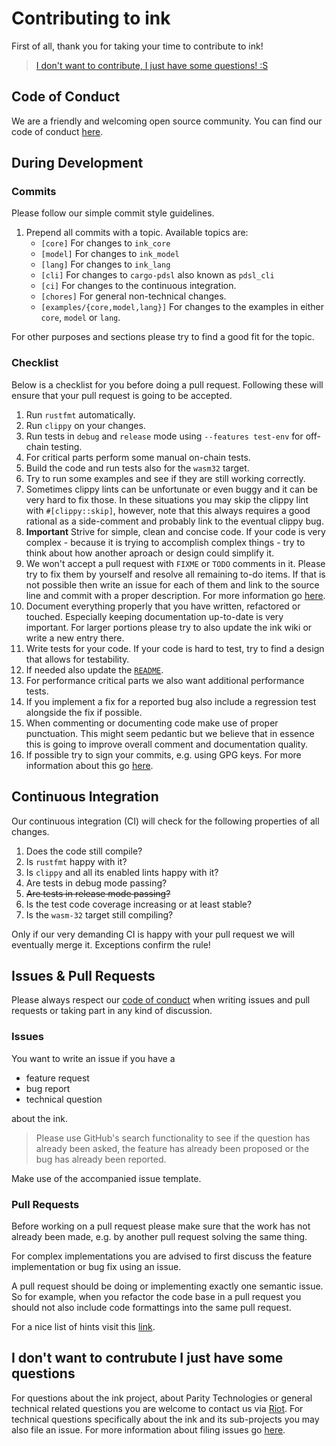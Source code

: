 # Contributing to ink

First of all, thank you for taking your time to contribute to ink!

> [I don't want to contribute, I just have some questions! :S](#I-dont-want-to-contrubute-I-just-have-some-questions)

## Code of Conduct

We are a friendly and welcoming open source community.
You can find our code of conduct [here](CODE_OF_CONDUCT.md).

## During Development

### Commits

Please follow our simple commit style guidelines.

1. Prepend all commits with a topic.
   Available topics are:
    - `[core]` For changes to `ink_core`
    - `[model]` For changes to `ink_model`
    - `[lang]` For changes to `ink_lang`
    - `[cli]` For changes to `cargo-pdsl` also known as `pdsl_cli`
    - `[ci]` For changes to the continuous integration.
    - `[chores]` For general non-technical changes.
    - `[examples/{core,model,lang}]` For changes to the examples in either `core`, `model` or `lang`.

For other purposes and sections please try to find a good fit for the topic.

### Checklist

Below is a checklist for you before doing a pull request.
Following these will ensure that your pull request is going to be accepted.

1. Run `rustfmt` automatically.
1. Run `clippy` on your changes.
1. Run tests in `debug` and `release` mode using `--features test-env` for off-chain testing.
1. For critical parts perform some manual on-chain tests.
1. Build the code and run tests also for the `wasm32` target.
1. Try to run some examples and see if they are still working correctly.
1. Sometimes clippy lints can be unfortunate or even buggy and it can be very hard to fix those.
  In these situations you may skip the clippy lint with `#[clippy::skip]`, however,
  note that this always requires a good rational as a side-comment and probably link to the eventual clippy bug.
1. **Important** Strive for simple, clean and concise code.
  If your code is very complex - because it is trying to accomplish complex things - try to think about how another aproach or design could simplify it.
1. We won't accept a pull request with `FIXME` or `TODO` comments in it.
   Please try to fix them by yourself and resolve all remaining to-do items.
   If that is not possible then write an issue for each of them and link to the source line and commit with a proper description. For more information go [here](#Issues-&-pull-requests).
1. Document everything properly that you have written, refactored or touched. Especially keeping documentation up-to-date is very important. For larger portions please try to also update the ink wiki or write a new entry there.
1. Write tests for your code. If your code is hard to test, try to find a design that allows for testability.
1. If needed also update the [`README`](README.md).
1. For performance critical parts we also want additional performance tests.
1. If you implement a fix for a reported bug also include a regression test alongside the fix if possible.
1. When commenting or documenting code make use of proper punctuation.
   This might seem pedantic but we believe that in essence this is going to improve overall comment and documentation quality.
1. If possible try to sign your commits, e.g. using GPG keys. For more information about this go [here](https://help.github.com/en/articles/signing-commits).

## Continuous Integration

Our continuous integration (CI) will check for the following properties of all changes.

1. Does the code still compile?
1. Is `rustfmt` happy with it?
1. Is `clippy` and all its enabled lints happy with it?
1. Are tests in debug mode passing?
1. ~~Are tests in release mode passing?~~
1. Is the test code coverage increasing or at least stable?
1. Is the `wasm-32` target still compiling?

Only if our very demanding CI is happy with your pull request we will eventually merge it.
Exceptions confirm the rule!

## Issues & Pull Requests

Please always respect our [code of conduct](CODE_OF_CONDUCT.md) when writing issues and pull requests or taking part in any kind of discussion.

### Issues

You want to write an issue if you have a
- feature request
- bug report
- technical question

about the ink.

> Please use GitHub's search functionality to see if the question has already been asked,
the feature has already been proposed or the bug has already been reported.

Make use of the accompanied issue template.

### Pull Requests

Before working on a pull request please make sure that the work has not already been made, e.g. by another pull request solving the same thing.

For complex implementations you are advised to first discuss the feature implementation or bug fix using an issue.

A pull request should be doing or implementing exactly one semantic issue. So for example, when you refactor the code base in a pull request you should not also include code formattings into the same pull request.

For a nice list of hints visit this [link][GitHub Perfect Pull Reqest].

## I don't want to contrubute I just have some questions

For questions about the ink project, about Parity Technologies or general technical related questions you are welcome to contact us via [Riot][Riot-Substrate-Technical]. For technical questions specifically about the ink and its sub-projects you may also file an issue. For more information about filing issues go [here](#Issues-&-pull-requests).

[Riot-Substrate-Technical]: https://riot.im/app/#/room/#substrate-technical:matrix.org

[GitHub Perfect Pull Reqest]: https://github.blog/2015-01-21-how-to-write-the-perfect-pull-request/
